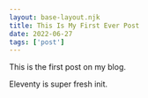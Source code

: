 ```yaml
---
layout: base-layout.njk 
title: This Is My First Ever Post
date: 2022-06-27
tags: ['post']
---
```

This is the first post on my blog.
 
Eleventy is super fresh init.